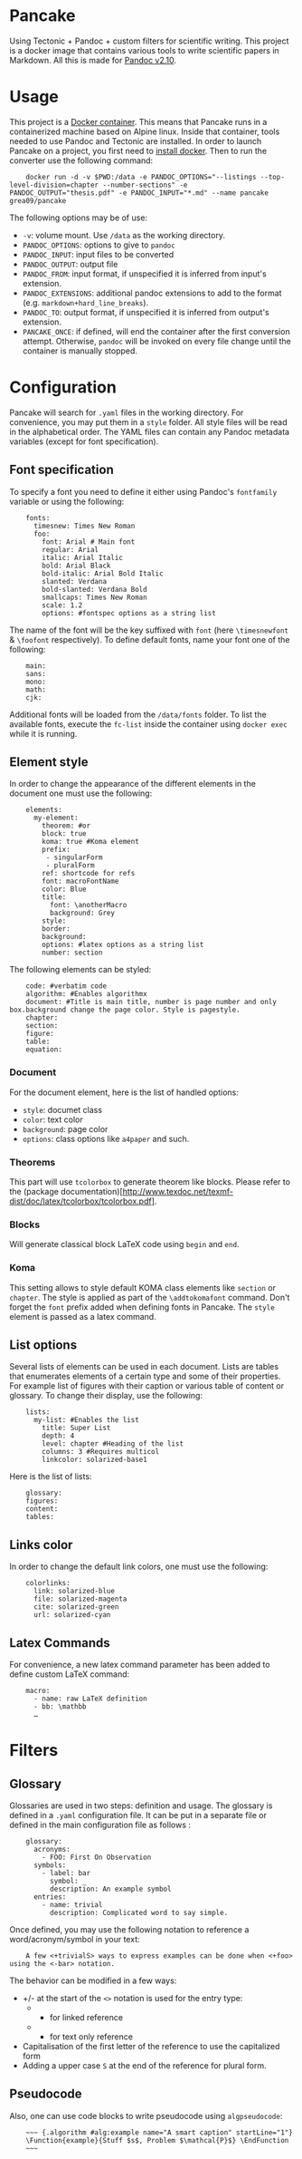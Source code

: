 # Pancake
Using Tectonic + Pandoc + custom filters for scientific writing.
This project is a docker image that contains various tools to write scientific papers in Markdown.
All this is made for [Pandoc v2.10](https://github.com/jgm/pandoc).

# Usage

This project is a [Docker container](https://www.docker.com/). This means that Pancake runs in a containerized machine based on Alpine linux. Inside that container, tools needed to use Pandoc and Tectonic are installed. In order to launch Pancake on a project, you first need to [install docker](https://docs.docker.com/get-docker/). Then to run the converter use the following command:

        docker run -d -v $PWD:/data -e PANDOC_OPTIONS="--listings --top-level-division=chapter --number-sections" -e PANDOC_OUTPUT="thesis.pdf" -e PANDOC_INPUT="*.md" --name pancake grea09/pancake

The following options may be of use:

* `-v`: volume mount. Use `/data` as the working directory.
* `PANDOC_OPTIONS`: options to give to `pandoc`
* `PANDOC_INPUT`: input files to be converted
* `PANDOC_OUTPUT`: output file
* `PANDOC_FROM`: input format, if unspecified it is inferred from input's extension.
* `PANDOC_EXTENSIONS`: additional pandoc extensions to add to the format (e.g. `markdown+hard_line_breaks`).
* `PANDOC_TO`: output format, if unspecified it is inferred from output's extension.
* `PANCAKE_ONCE`: if defined, will end the container after the first conversion attempt. Otherwise, `pandoc` will be invoked on every file change until the container is manually stopped.

# Configuration

Pancake will search for `.yaml` files in the working directory. For convenience, you may put them in a `style` folder. All style files will be read in the alphabetical order. The YAML files can contain any Pandoc metadata variables (except for font specification).

## Font specification

To specify a font you need to define it either using Pandoc's `fontfamily` variable or using the following:

        fonts:
          timesnew: Times New Roman
          foo:
            font: Arial # Main font
            regular: Arial
            italic: Arial Italic
            bold: Arial Black
            bold-italic: Arial Bold Italic
            slanted: Verdana
            bold-slanted: Verdana Bold
            smallcaps: Times New Roman
            scale: 1.2
            options: #fontspec options as a string list

The name of the font will be the key suffixed with `font` (here `\timesnewfont` & `\foofont` respectively). To define default fonts, name your font one of the following:

        main:
        sans:
        mono:
        math:
        cjk:

Additional fonts will be loaded from the `/data/fonts` folder. To list the available fonts, execute the `fc-list` inside the container using `docker exec` while it is running.

## Element style

In order to change the appearance of the different elements in the document one must use the following:

        elements:
          my-element:
            theorem: #or
            block: true
            koma: true #Koma element
            prefix:
             - singularForm
             - pluralForm
            ref: shortcode for refs
            font: macroFontName
            color: Blue
            title: 
              font: \anotherMacro
              background: Grey
            style:
            border:
            background:
            options: #latex options as a string list
            number: section

The following elements can be styled:

        code: #verbatim code
        algorithm: #Enables algorithmx
        document: #Title is main title, number is page number and only box.background change the page color. Style is pagestyle.
        chapter:
        section:
        figure:
        table:
        equation:

### Document

For the document element, here is the list of handled options:

* `style`: documet class
* `color`: text color
* `background`: page color
* `options`: class options like `a4paper` and such.

### Theorems

This part will use `tcolorbox` to generate theorem like blocks. Please refer to the (package documentation)[http://www.texdoc.net/texmf-dist/doc/latex/tcolorbox/tcolorbox.pdf].

### Blocks

Will generate classical block LaTeX code using `begin` and `end`.

### Koma

This setting allows to style default KOMA class elements like `section` or `chapter`. The style is applied as part of the `\addtokomafont` command. Don't forget the `font` prefix added when defining fonts in Pancake. The `style` element is passed as a latex command.

## List options

Several lists of elements can be used in each document. Lists are tables that enumerates elements of a certain type and some of their properties. For example list of figures with their caption or various table of content or glossary. To change their display, use the following:

        lists:
          my-list: #Enables the list
            title: Super List
            depth: 4
            level: chapter #Heading of the list
            columns: 3 #Requires multicol
            linkcolor: solarized-base1

Here is the list of lists:

        glossary:
        figures:
        content:
        tables:

## Links color

In order to change the default link colors, one must use the following:

        colorlinks:
          link: solarized-blue
          file: solarized-magenta
          cite: solarized-green
          url: solarized-cyan

## Latex Commands

For convenience, a new latex command parameter has been added to define custom LaTeX command:

        macro:
          - name: raw LaTeX definition
          - bb: \mathbb
          …

# Filters

## Glossary

Glossaries are used in two steps: definition and usage. The glossary is defined in a `.yaml` configuration file. It can be put in a separate file or defined in the main configuration file as follows :

        glossary:
          acronyms:
            - FOO: First On Observation
          symbols:
            - label: bar
              symbol: _
              description: An example symbol
          entries:
            - name: trivial
              description: Complicated word to say simple.

Once defined, you may use the following notation to reference a word/acronym/symbol in your text:

        A few <+trivialS> ways to express examples can be done when <+foo> using the <-bar> notation.

The behavior can be modified in a few ways:

* +/- at the start of the `<>` notation is used for the entry type:
  + + for linked reference
  - - for text only reference
* Capitalisation of the first letter of the reference to use the capitalized form
* Adding a upper case `S` at the end of the reference for plural form.

## Pseudocode

Also, one can use code blocks to write pseudocode using `algpseudocode`:

        ~~~ {.algorithm #alg:example name="A smart caption" startLine="1"}
        \Function{example}{Stuff $s$, Problem $\mathcal{P}$} \EndFunction
        ~~~
